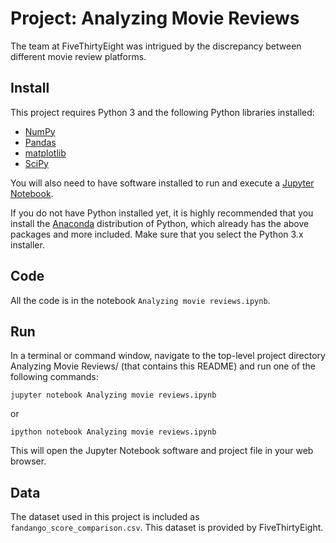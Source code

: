 # Project: Analyzing Movie Reviews

The team at FiveThirtyEight was intrigued by the discrepancy between different movie review platforms. 

## Install
This project requires Python 3 and the following Python libraries installed:

- [NumPy](http://www.numpy.org/)
- [Pandas](http://pandas.pydata.org)
- [matplotlib](http://matplotlib.org/)
- [SciPy](https://www.scipy.org/)

You will also need to have software installed to run and execute a [Jupyter Notebook](http://ipython.org/notebook.html).

If you do not have Python installed yet, it is highly recommended that you install the [Anaconda](http://continuum.io/downloads) distribution of Python, which already has the above packages and more included. Make sure that you select the Python 3.x installer.

## Code
All the code is in the notebook `Analyzing movie reviews.ipynb`.

## Run
In a terminal or command window, navigate to the top-level project directory Analyzing Movie Reviews/ (that contains this README) and run one of the following commands:

```
jupyter notebook Analyzing movie reviews.ipynb
```

or
```
ipython notebook Analyzing movie reviews.ipynb
```
This will open the Jupyter Notebook software and project file in your web browser.

## Data
The dataset used in this project is included as `fandango_score_comparison.csv`. This dataset is provided by FiveThirtyEight.
